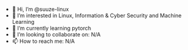 - 👋 Hi, I’m @suuze-linux
- 👀 I’m interested in Linux, Information & Cyber Security and Machine Learning
- 🌱 I’m currently learning pytorch
- 💞️ I’m looking to collaborate on: N/A
- 📫 How to reach me: N/A

<!---
suuze-linux/suuze-linux is a ✨ special ✨ repository because its `README.md` (this file) appears on your GitHub profile.
You can click the Preview link to take a look at your changes.
--->

